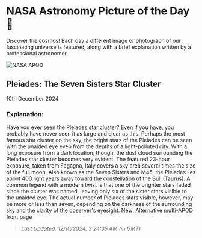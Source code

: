 
  # NASA Astronomy Picture of the Day 🌌

  Discover the cosmos! Each day a different image or photograph of our fascinating universe is featured, along with a brief explanation written by a professional astronomer.

![NASA APOD](https://apod.nasa.gov/apod/image/2412/Pleiades_Pelizzo_9396.jpg)

## Pleiades: The Seven Sisters Star Cluster

10th December 2024

### Explanation: 

Have you ever seen the Pleiades star cluster? Even if you have, you probably have never seen it as large and clear as this. Perhaps the most famous star cluster on the sky, the bright stars of the Pleiades can be seen with the unaided eye even from the depths of a light-polluted city.  With a long exposure from a dark location, though, the dust cloud surrounding the Pleiades star cluster becomes very evident. The featured 23-hour exposure, taken from Fagagna, Italy  covers a sky area several times the size of the full moon.  Also known as the Seven Sisters and M45, the Pleiades lies about 400 light years away toward the constellation of the Bull (Taurus).  A common legend with a modern twist is that one of the brighter stars faded since the cluster was named, leaving only six of the sister stars visible to the unaided eye. The actual number of Pleiades stars visible, however, may be more or less than seven, depending on the darkness of the surrounding sky and the clarity of the observer's eyesight.   New: Alternative multi-APOD front page

> _Last Updated: 12/10/2024, 3:24:35 AM (in GMT)_
